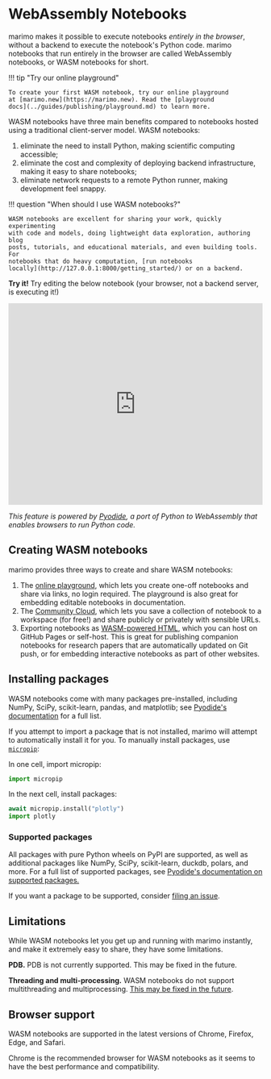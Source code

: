 # WebAssembly Notebooks

marimo makes it possible to execute notebooks _entirely in the browser_,
without a backend to execute the notebook's Python code. marimo notebooks that
run entirely in the browser are called WebAssembly notebooks, or WASM notebooks
for short.

!!! tip "Try our online playground"

    To create your first WASM notebook, try our online playground
    at [marimo.new](https://marimo.new). Read the [playground
    docs](../guides/publishing/playground.md) to learn more.

WASM notebooks have three main benefits compared to notebooks hosted using a
traditional client-server model. WASM notebooks:

1.   eliminate the need to install Python, making scientific computing accessible;
2.   eliminate the cost and complexity of deploying backend infrastructure, making it easy to share notebooks;
3.   eliminate network requests to a remote Python runner, making development feel snappy.

!!! question "When should I use WASM notebooks?"

    WASM notebooks are excellent for sharing your work, quickly experimenting
    with code and models, doing lightweight data exploration, authoring blog
    posts, tutorials, and educational materials, and even building tools. For
    notebooks that do heavy computation, [run notebooks
    locally](http://127.0.0.1:8000/getting_started/) or on a backend.

**Try it!** Try editing the below notebook (your browser, not a backend server, is executing it!)

<iframe src="https://marimo.app/l/upciwv?embed=true" width="100%" height=400 frameBorder="0"></iframe>

_This feature is powered by [Pyodide](https://pyodide.org), a port
of Python to WebAssembly that enables browsers to run Python code._

## Creating WASM notebooks

marimo provides three ways to create and share WASM notebooks:

1. The [online playground](../guides/publishing/playground.md), which lets you
   create one-off notebooks and share via links, no login required. The
   playground is also great for embedding editable notebooks in
   documentation.
2. The [Community Cloud](../guides/publishing/community_cloud/index.md), which
   lets you save a collection of notebook to a workspace (for free!) and share
   publicly or privately with sensible URLs.
3. Exporting notebooks as [WASM-powered HTML](../guides/exporting/#export-to-wasm-powered-html),
   which you can host on GitHub Pages or self-host. This is great for
   publishing companion notebooks for research papers that are automatically
   updated on Git push, or for embedding interactive notebooks as part of other
   websites.

## Installing packages

WASM notebooks come with many packages pre-installed, including
NumPy, SciPy, scikit-learn, pandas, and matplotlib; see [Pyodide's
documentation](https://pyodide.org/en/stable/usage/packages-in-pyodide.html)
for a full list.

If you attempt to import a package that is not installed, marimo will
attempt to automatically install it for you. To manually install packages, use
[`micropip`](https://micropip.pyodide.org/en/stable/project/usage.html):

In one cell, import micropip:

```python
import micropip
```

In the next cell, install packages:

```python
await micropip.install("plotly")
import plotly
```

### Supported packages

All packages with pure Python wheels on PyPI are supported, as well as
additional packages like NumPy, SciPy, scikit-learn, duckdb, polars, and more.
For a full list of supported packages, see [Pyodide's
documentation on supported packages.](https://pyodide.org/en/stable/usage/packages-in-pyodide.html)

If you want a package to be supported, consider [filing an issue](https://github.com/pyodide/pyodide/issues/new?assignees=&labels=new+package+request&projects=&template=package_request.md&title=).

## Limitations

While WASM notebooks let you get up and running with marimo instantly, and
make it extremely easy to share, they have some limitations.

**PDB.** PDB is not currently supported. This may be fixed in the future.

**Threading and multi-processing.** WASM notebooks do not support multithreading
and multiprocessing. [This may be fixed in the future](https://github.com/pyodide/pyodide/issues/237).

## Browser support

WASM notebooks are supported in the latest versions of Chrome, Firefox, Edge, and Safari.

Chrome is the recommended browser for WASM notebooks as it seems to have the
best performance and compatibility.
